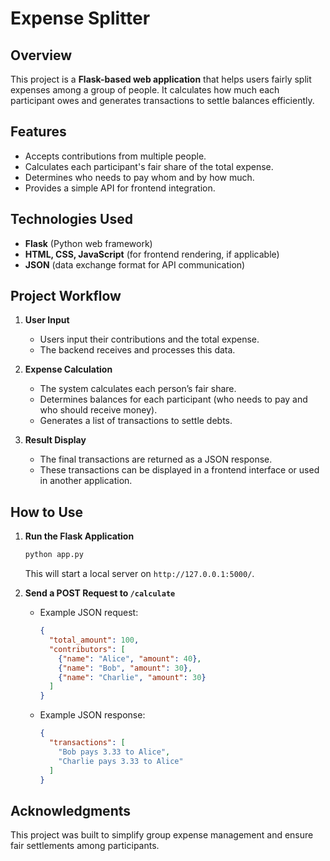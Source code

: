 # Expense Splitter

## Overview
This project is a **Flask-based web application** that helps users fairly split expenses among a group of people. It calculates how much each participant owes and generates transactions to settle balances efficiently.

## Features
- Accepts contributions from multiple people.
- Calculates each participant's fair share of the total expense.
- Determines who needs to pay whom and by how much.
- Provides a simple API for frontend integration.

## Technologies Used
- **Flask** (Python web framework)
- **HTML, CSS, JavaScript** (for frontend rendering, if applicable)
- **JSON** (data exchange format for API communication)

## Project Workflow
1. **User Input**
   - Users input their contributions and the total expense.
   - The backend receives and processes this data.

2. **Expense Calculation**
   - The system calculates each person’s fair share.
   - Determines balances for each participant (who needs to pay and who should receive money).
   - Generates a list of transactions to settle debts.

3. **Result Display**
   - The final transactions are returned as a JSON response.
   - These transactions can be displayed in a frontend interface or used in another application.

## How to Use
1. **Run the Flask Application**
   ```sh
   python app.py
   ```
   This will start a local server on `http://127.0.0.1:5000/`.

2. **Send a POST Request to `/calculate`**
   - Example JSON request:
     ```json
     {
       "total_amount": 100,
       "contributors": [
         {"name": "Alice", "amount": 40},
         {"name": "Bob", "amount": 30},
         {"name": "Charlie", "amount": 30}
       ]
     }
     ```
   - Example JSON response:
     ```json
     {
       "transactions": [
         "Bob pays 3.33 to Alice",
         "Charlie pays 3.33 to Alice"
       ]
     }
     ```

## Acknowledgments
This project was built to simplify group expense management and ensure fair settlements among participants.

